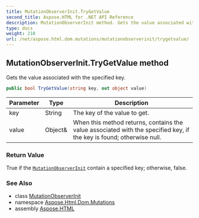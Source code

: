 ```yaml
---
title: MutationObserverInit.TryGetValue
second_title: Aspose.HTML for .NET API Reference
description: MutationObserverInit method. Gets the value associated with the specified key
type: docs
weight: 210
url: /net/aspose.html.dom.mutations/mutationobserverinit/trygetvalue/
---
```

## MutationObserverInit.TryGetValue method

Gets the value associated with the specified key.

```csharp
public bool TryGetValue(string key, out object value)
```

| Parameter | Type | Description |
| --- | --- | --- |
| key | String | The key of the value to get. |
| value | Object& | When this method returns, contains the value associated with the specified key, if the key is found; otherwise null. |

### Return Value

True if the [`MutationObserverInit`](../) contain a specified key; otherwise, false.

### See Also

* class [MutationObserverInit](../)
* namespace [Aspose.Html.Dom.Mutations](../../../aspose.html.dom.mutations/)
* assembly [Aspose.HTML](../../../)
